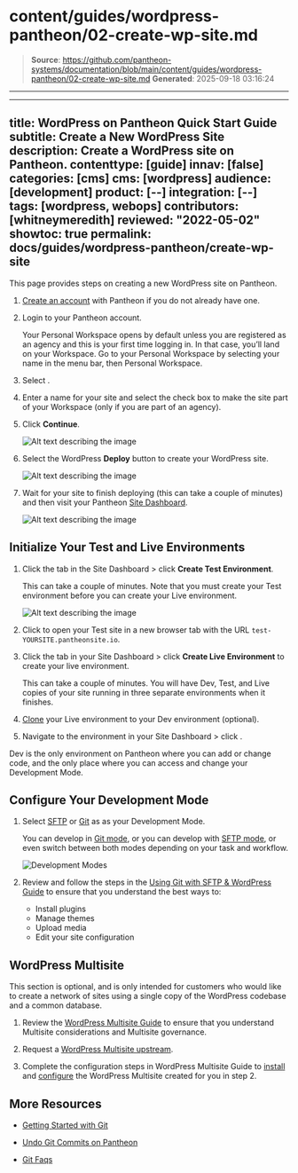# content/guides/wordpress-pantheon/02-create-wp-site.md

> **Source**: https://github.com/pantheon-systems/documentation/blob/main/content/guides/wordpress-pantheon/02-create-wp-site.md
> **Generated**: 2025-09-18 03:16:24

---

---
title: WordPress on Pantheon Quick Start Guide
subtitle: Create a New WordPress Site
description: Create a WordPress site on Pantheon.
contenttype: [guide]
innav: [false]
categories: [cms]
cms: [wordpress]
audience: [development]
product: [--]
integration: [--]
tags: [wordpress, webops]
contributors: [whitneymeredith]
reviewed: "2022-05-02"
showtoc: true
permalink: docs/guides/wordpress-pantheon/create-wp-site
---

This page provides steps on creating a new WordPress site on Pantheon.

1. [Create an account](https://pantheon.io/register?docs) with Pantheon if you do not already have one.

1. Login to your Pantheon account.

   Your Personal Workspace opens by default unless you are registered as an agency and this is your first time logging in. In that case, you’ll land on your Workspace. Go to your Personal Workspace by selecting your name in the menu bar, then Personal Workspace.

1. Select <Icon icon="plus" text="Create New Site"/>.

1. Enter a name for your site and select the check box to make the site part of your Workspace (only if you are part of an agency).

1. Click **Continue**.

   ![Alt text describing the image](../../../images/create-new-site-updated.png)

1. Select the WordPress **Deploy** button to create your WordPress site.

   ![Alt text describing the image](../../../images/choose-your-cms.png)

1. Wait for your site to finish deploying (this can take a couple of minutes) and then visit your Pantheon [Site Dashboard](/site-dashboard).

   ![Alt text describing the image](../../../images/new-site-deployment.png)

## Initialize Your Test and Live Environments

1. Click the <Icon icon="equalizer" text="Test"/> tab in the Site Dashboard > click **Create Test Environment**.

   This can take a couple of minutes. Note that you must create your Test environment before you can create your Live environment.

   ![Alt text describing the image](../../../images/create-test-environment-updated.png)

1. Click <Icon icon="externalLink" text="Visit Test Site"/> to open your Test site in a new browser tab with the URL `test-YOURSITE.pantheonsite.io`.

1. Click the <Icon icon="wavePulse" text="Live"/> tab in your Site Dashboard > click **Create Live Environment** to create your live environment.

   This can take a couple of minutes. You will have Dev, Test, and Live copies of your site running in three separate environments when it finishes.

1. [Clone](/pantheon-workflow#combine-code-from-dev-and-content-from-live-in-test) your Live environment to your Dev environment (optional).

1. Navigate to the <Icon icon="wrench" text="Dev"/> environment in your Site Dashboard > click <Icon icon="code" text="Code"/>.

<Alert title="Note" type="info">
Dev is the only environment on Pantheon where you can add or change code,
and the only place where you can access and change your Development Mode.
</Alert>

## Configure Your Development Mode

1. Select [SFTP](/connection-modes/#sftp-connection-mode) or [Git](/connection-modes/#git-connection-mode) as as your Development Mode.

   You can develop in [Git mode](/guides/git/git-config), or you can develop with [SFTP mode](/guides/sftp), or even switch between both modes depending on your task and workflow.

   ![Development Modes](../../../images/development-mode-pantheon-updated.png)

1. Review and follow the steps in the [Using Git with SFTP & WordPress Guide](/guides/wordpress-git/) to ensure that you understand the best ways to:

   - Install plugins
   - Manage themes
   - Upload media
   - Edit your site configuration

## WordPress Multisite

This section is optional, and is only intended for customers who would like to create a network of sites using a single copy of the WordPress codebase and a common database.

1. Review the [WordPress Multisite Guide](/guides/multisite/) to ensure that you understand Multisite considerations and Multisite governance.

1. Request a [WordPress Multisite upstream](/guides/multisite/#request-a-wordpress-site-network).

1. Complete the configuration steps in WordPress Multisite Guide to [install](/guides/multisite/config/#install-the-wordpress-site-network) and [configure](/guides/multisite/config/#configure-the-wordpress-site-network) the WordPress Multisite created for you in step 2.

## More Resources

- [Getting Started with Git](/guides/git/git-config)

- [Undo Git Commits on Pantheon](/guides/git/undo-commits)

- [Git Faqs](/guides/git/faq-git)
